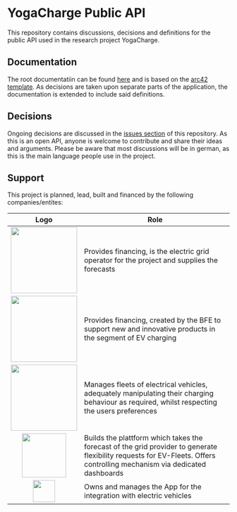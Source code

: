 # YogaCharge Public API

This repository contains discussions, decisions and definitions for the public API used in the research project YogaCharge.

## Documentation

The root documentatiin can be found [here](doc/index.md) and is based on the [arc42 template](). As decisions are taken upon separate parts of the application, the documentation is extended to include said definitions.

## Decisions 

Ongoing decisions are discussed in the [issues section](https://github.com/RicardoMonteiroSimoes/yoga-charge-api/issues) of this repository. As this is an open API, anyone is welcome to contribute and share their ideas and arguments. Please be aware that most discussions will be in german, as this is the main language people use in the project.

## Support

This project is planned, lead, built and financed by the following companies/entites:

| Logo | Role |
|:---:|---|
| [<img src="https://github.com/user-attachments/assets/583ad10b-1048-46b1-840b-84e5a7163299" width="150" />](https://energiethun.ch/) | Provides financing, is the electric grid operator for the project and supplies the forecasts |
| [<img src="https://github.com/user-attachments/assets/e34b5c91-1f40-4b0e-b497-8a4e9bef186f" width="150" />](https://www.laden-punkt.ch/de/home/) | Provides financing, created by the BFE to support new and innovative products in the segment of EV charging |
[<img src="https://github.com/user-attachments/assets/9793f286-73c9-45ed-bd9c-69e381aa3283" width="150" />](https://sun2wheel.com/) | Manages fleets of electrical vehicles, adequately manipulating their charging behaviour as required, whilst respecting the users preferences |
| [<img src="https://github.com/user-attachments/assets/91657c90-47ec-41f6-9eb1-37a2269bb163" width="100" />](https://www.adnovum.com/) | Builds the plattform which takes the forecast of the grid provider to generate flexibility requests for EV-Fleets. Offers controlling mechanism via dedicated dashboards |
[<img src="https://www.tcs.ch/global/wGlobal/layout/images/logo.png?v2" width="50" />](https://www.tcs.ch/) | Owns and manages the App for the integration with electric vehicles |
